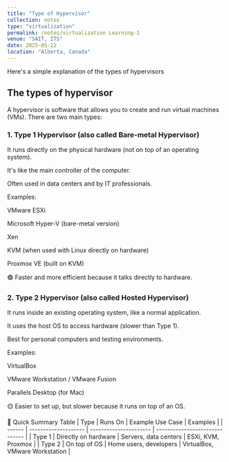 ```yaml
---
title: "Type of Hypervisor"
collection: notes
type: "virtualization"
permalink: /notes/virtualization Learning-1
venue: "SAIT, ITS"
date: 2025-05-22
location: "Alberta, Canada"
---
```


Here's a simple explanation of the types of hypervisors

## The types of hypervisor

A hypervisor is software that allows you to create and run virtual machines (VMs). There are two main types:

### 1. Type 1 Hypervisor (also called Bare-metal Hypervisor)
It runs directly on the physical hardware (not on top of an operating system).

It's like the main controller of the computer.

Often used in data centers and by IT professionals.

Examples:

VMware ESXi

Microsoft Hyper-V (bare-metal version)

Xen

KVM (when used with Linux directly on hardware)

Proxmox VE (built on KVM)

🟢 Faster and more efficient because it talks directly to hardware.

### 2. Type 2 Hypervisor (also called Hosted Hypervisor)
It runs inside an existing operating system, like a normal application.

It uses the host OS to access hardware (slower than Type 1).

Best for personal computers and testing environments.

Examples:

VirtualBox

VMware Workstation / VMware Fusion

Parallels Desktop (for Mac)

🟡 Easier to set up, but slower because it runs on top of an OS.

🧠 Quick Summary Table
| Type   | Runs On              | Example Use Case       | Examples                       |
| ------ | -------------------- | ---------------------- | ------------------------------ |
| Type 1 | Directly on hardware | Servers, data centers  | ESXi, KVM, Proxmox             |
| Type 2 | On top of OS         | Home users, developers | VirtualBox, VMware Workstation |



